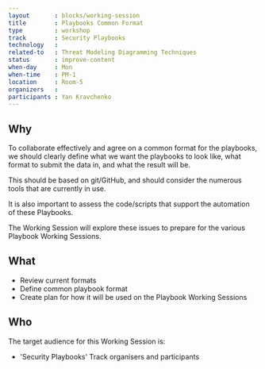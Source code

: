 ```yaml
---
layout       : blocks/working-session
title        : Playbooks Common Format
type         : workshop
track        : Security Playbooks
technology   :
related-to   : Threat Modeling Diagramming Techniques
status       : improve-content
when-day     : Mon
when-time    : PM-1
location     : Room-5
organizers   :
participants : Yan Kravchenko
---
```


## Why

To collaborate effectively and agree on a common format for the playbooks, we should clearly define what we want the playbooks to look like, what format to submit the data in, and what the result will be.

This should be based on git/GitHub, and should consider the numerous tools that are currently in use.

It is also important to assess the code/scripts that support the automation of these Playbooks.

The Working Session will explore these issues to prepare for the various Playbook Working Sessions.

## What

 - Review current formats
 - Define common playbook format
 - Create plan for how it will be used on the Playbook Working Sessions

## Who

The target audience for this Working Session is:

 - 'Security Playbooks' Track organisers and participants
